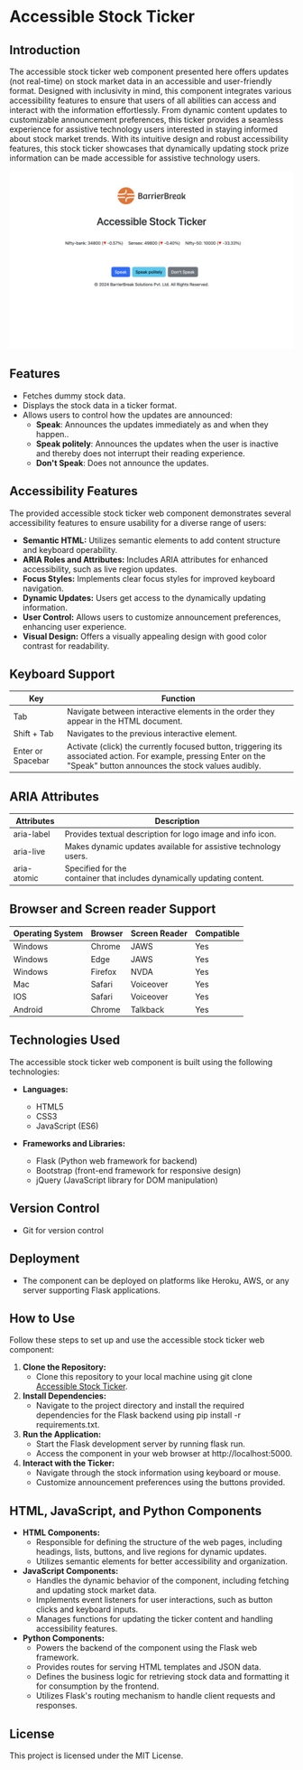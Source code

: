 # Accessible Stock Ticker
## Introduction
The accessible stock ticker web component presented here offers updates (not real-time) on stock market data in an accessible and user-friendly format. Designed with inclusivity in mind, this component integrates various accessibility features to ensure that users of all abilities can access and interact with the information effortlessly. From dynamic content updates to customizable announcement preferences, this ticker provides a seamless experience for assistive technology users interested in staying informed about stock market trends. With its intuitive design and robust accessibility features, this stock ticker showcases that dynamically updating stock prize information can be made accessible for assistive technology users.

![Accessible Stock Ticker](https://github.com/BarrierBreak/Accessible-Stock-Ticker/blob/master/assets/Accessible%20Stock%20Ticker.png)

## Features
- Fetches dummy stock data.
- Displays the stock data in a ticker format.
- Allows users to control how the updates are announced:
    - **Speak**: Announces the updates immediately as and when they happen..
    - **Speak politely**: Announces the updates when the user is inactive and thereby does not interrupt their reading experience.
    - **Don't Speak**: Does not announce the updates.

## Accessibility Features
The provided accessible stock ticker web component demonstrates several accessibility features to ensure usability for a diverse range of users:

- **Semantic HTML:** Utilizes semantic elements to add content structure and keyboard operability.
- **ARIA Roles and Attributes:** Includes ARIA attributes for enhanced accessibility, such as live region updates.
- **Focus Styles:** Implements clear focus styles for improved keyboard navigation.
- **Dynamic Updates:** Users get access to the dynamically updating information.
- **User Control:** Allows users to customize announcement preferences, enhancing user experience.
- **Visual Design:** Offers a visually appealing design with good color contrast for readability.

## Keyboard Support
|  Key |  Function|
|---|---|
| Tab  |  Navigate between interactive elements in the order they appear in the HTML document. |
| Shift + Tab  | Navigates to the previous interactive element.|
|  Enter or Spacebar | Activate (click) the currently focused button, triggering its associated action. For example, pressing Enter on the "Speak" button announces the stock values audibly.|

## ARIA Attributes

| Attributes  |  Description |
|---|---|
|  aria-label |  Provides textual description for logo image and info icon.|
|  aria-live |  Makes dynamic updates available for assistive technology users.|
|  aria-atomic | Specified for the  <div> container that includes dynamically updating content.|
	
## Browser and Screen reader Support

| Operating System | Browser  | Screen Reader  | Compatible  |
|---|---|---|---|
|  Windows |  Chrome | JAWS  | Yes  |
|  Windows | Edge  |  JAWS | Yes  |
|  Windows | Firefox  | NVDA  | Yes  |
| Mac  |  Safari |  Voiceover | Yes  |
|  IOS |  Safari | Voiceover  | Yes  |
|  Android |Chrome   | Talkback  | Yes  |

## Technologies Used
The accessible stock ticker web component is built using the following technologies:
- **Languages:**
  - HTML5
  - CSS3
  - JavaScript (ES6)

- **Frameworks and Libraries:**
  - Flask (Python web framework for backend)
  - Bootstrap (front-end framework for responsive design)
  - jQuery (JavaScript library for DOM manipulation)

## Version Control
- Git for version control

## Deployment
- The component can be deployed on platforms like Heroku, AWS, or any server supporting Flask applications.

## How to Use

Follow these steps to set up and use the accessible stock ticker web component:

1. **Clone the Repository:**
	- Clone this repository to your local machine using git clone [Accessible Stock Ticker](https://github.com/BarrierBreak/Accessible-Stock-Ticker.git).
2. **Install Dependencies:**
	- Navigate to the project directory and install the required dependencies for the Flask backend using pip install -r requirements.txt.
3. **Run the Application:**
	- Start the Flask development server by running flask run.
	- Access the component in your web browser at http://localhost:5000.
4. **Interact with the Ticker:**
	- Navigate through the stock information using keyboard or mouse.
	- Customize announcement preferences using the buttons provided.

## HTML, JavaScript, and Python Components
- **HTML Components:**
	- Responsible for defining the structure of the web pages, including headings, lists, buttons, and live regions for dynamic updates.
	- Utilizes semantic elements for better accessibility and organization.
- **JavaScript Components:**
	- Handles the dynamic behavior of the component, including fetching and updating stock market data.
	- Implements event listeners for user interactions, such as button clicks and keyboard inputs.
	- Manages functions for updating the ticker content and handling accessibility features.
- **Python Components:**
	- Powers the backend of the component using the Flask web framework.
	- Provides routes for serving HTML templates and JSON data.
	- Defines the business logic for retrieving stock data and formatting it for consumption by the frontend.
	- Utilizes Flask's routing mechanism to handle client requests and responses.

## License
This project is licensed under the MIT License.
 		 	
			
			
			
	 		
			
			
			

